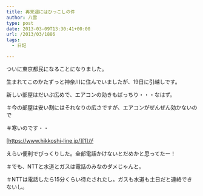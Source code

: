 ```yaml
---
title: 再来週にはひっこしの件
author: 八雲
type: post
date: 2013-03-09T13:30:41+00:00
url: /2013/03/1886
tags:
  - 日記

---
```

ついに東京都民になることになりました。
  
生まれてこのかたずっと神奈川に住んでいましたが、19日に引越しです。

新しい部屋はだいぶ広めで、エアコンの効きもばっちり・・・なはず。
  
＃今の部屋は安い割にはそれなりの広さですが、エアコンがぜんぜん効かないので
  
＃寒いのです・・

[https://www.hikkoshi-line.jp/][1]が
  
えらい便利でびっくりした。全部電話かけないとだめかと思ってたー！
  
＃でも、NTTと水道とガスは電話のみなのダメじゃんと。
  
＃NTTは電話したら15分くらい待たされたし。ガスも水道も土日だと連絡できないし。

 [1]: https://www.hikkoshi-line.jp/ "引越れんらく帳"
